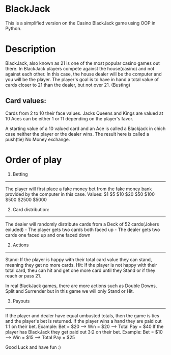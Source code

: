 # BlackJack
This is a simplified version on the Casino BlackJack game using OOP in Python.

# Description
BlackJack, also known as 21 is one of the most popular casino games out there. In BlackJack players compete against the house(casino) and not
against each other. In this case, the house dealer will be the computer and you will be the player. The player's goal is to have in hand a total value of cards closer to 21 than the dealer, but not over 21. (Busting)

Card values:
------------
Cards from 2 to 10 their face values.
Jacks Queens and Kings are valued at 10
Aces can be either 1 or 11 depending on the player's favor.

A starting value of a 10 valued card and an Ace is called a Blackjack in chich case neither the player or the dealer wins. The result here is
called a push(tie) No Money exchange.


# Order of play
1. Betting
----------
The player will first place a fake money bet from the fake money bank provided by the computer in this case.
Values: $1   $5   $10   $20   $50   $100   $500   $2500   $5000

2. Card distribution:
---------------------
The dealer will randomly distribute cards from a Deck of 52 cards(Jokers exluded)
        - The player gets two cards both faced up
        - The dealer gets two cards one faced up and one faced down

2. Actions
----------
Stand: If the player is happy with their total card value they can stand, meaning they get no more cards.
Hit: If the player is not happy with their total card, theu can hit and get one more card until they Stand or if they reach or pass 21.

In real BlackJack games, there are more actions such as Double Downs, Split and Surrender but in this game we will only Stand or Hit.

3. Payouts
----------
If the player and dealer have equal umbusted totals, then the game is ties and the player's bet is returned.
If the player wins a hand they are paid out 1:1 on their bet. Example: Bet = $20  --> Win = $20 --> Total Pay = $40
If the player has BlackJack they get paid out 3:2 on their bet. Example: Bet = $10 --> Win = $15 --> Total Pay = $25

Good Luck and have fun :)





